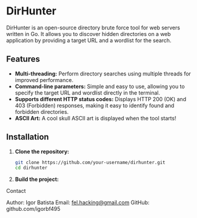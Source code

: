 # DirHunter

DirHunter is an open-source directory brute force tool for web servers written in Go. It allows you to discover hidden directories on a web application by providing a target URL and a wordlist for the search.

## Features

- **Multi-threading:** Perform directory searches using multiple threads for improved performance.
- **Command-line parameters:** Simple and easy to use, allowing you to specify the target URL and wordlist directly in the terminal.
- **Supports different HTTP status codes:** Displays HTTP 200 (OK) and 403 (Forbidden) responses, making it easy to identify found and forbidden directories.
- **ASCII Art:** A cool skull ASCII art is displayed when the tool starts!

## Installation

1. **Clone the repository:**

   ```bash
   git clone https://github.com/your-username/dirhunter.git
   cd dirhunter

2. **Build the project:**




Contact

Author: Igor Batista
Email: fel.hacking@gmail.com
GitHub: github.com/igorbf495
